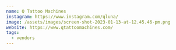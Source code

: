 ```yaml
---
name: Q Tattoo Machines
instagram: https://www.instagram.com/qluna/
image: /assets/images/screen-shot-2023-01-13-at-12.45.46-pm.png
website: https://www.qtattoomachines.com/
tags:
  - vendors
---
```


